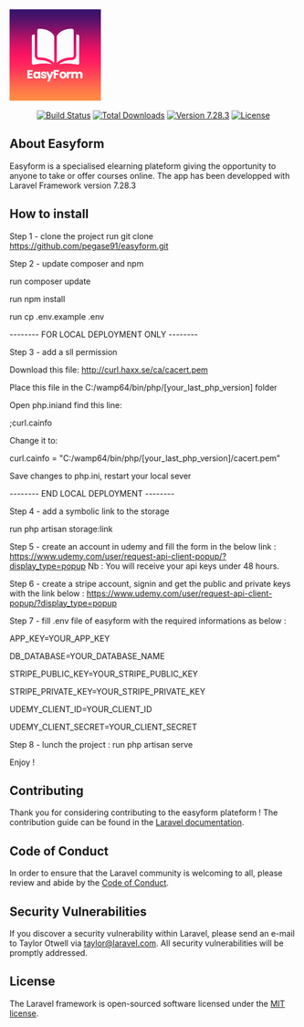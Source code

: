 <img src="images/logo.png" >
<p align="center">
<a href="https://travis-ci.org/laravel/framework"><img src="https://travis-ci.org/laravel/framework.svg" alt="Build Status"></a>
<a href="https://packagist.org/packages/laravel/framework"><img src="https://poser.pugx.org/laravel/framework/d/total.svg" alt="Total Downloads"></a>
<a href="https://packagist.org/packages/laravel/framework#v7.28.3"><img src="https://poser.pugx.org/laravel/framework/v/stable.svg" alt="Version 7.28.3"></a>
<a href="https://packagist.org/packages/laravel/framework"><img src="https://poser.pugx.org/laravel/framework/license.svg" alt="License"></a>
</p>

## About Easyform

Easyform is a specialised elearning plateform giving the opportunity to anyone to take or offer courses online.
The app has been developped with Laravel Framework version 7.28.3

## How to install

Step 1 - clone the project
run git clone https://github.com/pegase91/easyform.git

Step 2 - update composer and npm

run composer update

run npm install

run cp .env.example .env

-------- FOR LOCAL DEPLOYMENT ONLY -------- 

Step 3 - add a sll permission

Download this file: http://curl.haxx.se/ca/cacert.pem

Place this file in the C:/wamp64/bin/php/[your_last_php_version] folder

Open php.iniand find this line:

;curl.cainfo

Change it to:

curl.cainfo = "C:/wamp64/bin/php/[your_last_php_version]/cacert.pem"

Save changes to php.ini, restart your local sever

-------- END LOCAL DEPLOYMENT --------

Step 4 - add a symbolic link to the storage

run php artisan storage:link

Step 5 - create an account in udemy and fill the form in the below link :
https://www.udemy.com/user/request-api-client-popup/?display_type=popup
Nb : You will receive your api keys under 48 hours.

Step 6 - create a stripe account, signin and get the public and private keys with the link below :
https://www.udemy.com/user/request-api-client-popup/?display_type=popup

Step 7 - fill .env file of easyform with the required informations as below :

APP_KEY=YOUR_APP_KEY

DB_DATABASE=YOUR_DATABASE_NAME


STRIPE_PUBLIC_KEY=YOUR_STRIPE_PUBLIC_KEY

STRIPE_PRIVATE_KEY=YOUR_STRIPE_PRIVATE_KEY


UDEMY_CLIENT_ID=YOUR_CLIENT_ID

UDEMY_CLIENT_SECRET=YOUR_CLIENT_SECRET


Step 8 - lunch the project :
run php artisan  serve

Enjoy ! 

## Contributing

Thank you for considering contributing to the easyform plateform ! The contribution guide can be found in the [Laravel documentation](https://laravel.com/docs/contributions).

## Code of Conduct

In order to ensure that the Laravel community is welcoming to all, please review and abide by the [Code of Conduct](https://laravel.com/docs/contributions#code-of-conduct).

## Security Vulnerabilities

If you discover a security vulnerability within Laravel, please send an e-mail to Taylor Otwell via [taylor@laravel.com](mailto:taylor@laravel.com). All security vulnerabilities will be promptly addressed.

## License

The Laravel framework is open-sourced software licensed under the [MIT license](https://opensource.org/licenses/MIT).
